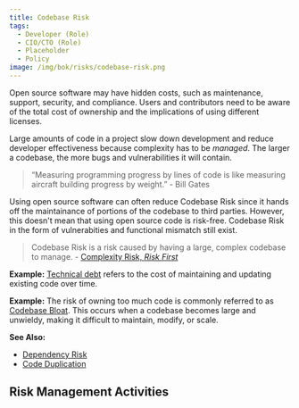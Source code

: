 ```yaml
---
title: Codebase Risk
tags: 
  - Developer (Role)
  - CIO/CTO (Role)
  - Placeholder
  - Policy
image: /img/bok/risks/codebase-risk.png
---
```


<BoxOut title="Codebase Risk" image="/img/bok/risks/codebase-risk.png">

Open source software may have hidden costs, such as maintenance, support, security, and compliance. Users and contributors need to be aware of the total cost of ownership and the implications of using different licenses.

Large amounts of code in a project slow down development and reduce developer effectiveness because complexity has to be _managed_.  The larger a codebase, the more bugs and vulnerabilities it will contain.

> “Measuring programming progress by lines of code is like measuring aircraft building progress by weight.” - Bill Gates

Using open source software can often reduce Codebase Risk since it hands off the maintainance of portions of the codebase to third parties.   However, this doesn't mean that using open source code is risk-free.  Codebase Risk in the form of vulnerabities and functional mismatch still exist. 

> Codebase Risk is a risk caused by having a large, complex codebase to manage.  - [Complexity Risk, _Risk First_](https://riskfirst.org/risks/Complexity-Risk#codebase-risk)

</BoxOut>

**Example:** [Technical debt](https://en.wikipedia.org/wiki/Technical_debt) refers to the cost of maintaining and updating existing code over time.

**Example:** The risk of owning too much code is commonly referred to as [Codebase Bloat](https://en.wikipedia.org/wiki/Code_bloat). This occurs when a codebase becomes large and unwieldy, making it difficult to maintain, modify, or scale. 

**See Also:** 

 - [Dependency Risk](Dependency-Risk)
 - [Code Duplication](../Measurements/Code-Duplication)

## Risk Management Activities

<BokTagList tag="Codebase Risk" filter="Activities" />